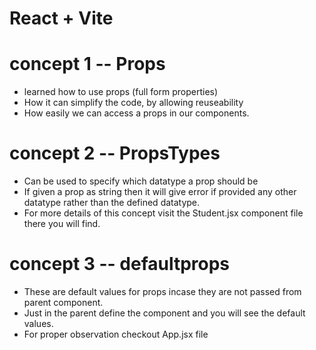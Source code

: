 # React + Vite

# concept 1 -- Props

- learned how to use props (full form properties) 
- How it can simplify the code, by allowing reuseability
- How easily we can access a props in our components.

# concept 2 -- PropsTypes

- Can be used to specify which datatype a prop should be 
- If given a prop as string then it will give error if provided any other datatype rather than the defined datatype.
- For more details of this concept visit the Student.jsx component file there you will find.


# concept 3 -- defaultprops

- These are default values for props incase they are not passed from parent component.
- Just in the parent define the component and you will see the default values.
- For proper observation checkout App.jsx file
